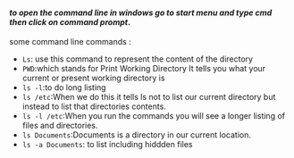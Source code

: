 #### *to open the command line in windows go to start menu and type cmd then click on command prompt*.

some command line commands :
* `Ls`: use this command to represent the content of the directory
* `PWD`:which stands for Print Working Directory
It tells you what your current or present working directory is
* `ls -l`:to do long listing
* `ls /etc`:When we do this it tells ls not to list our current directory but instead to list that directories contents.
* `ls -l /etc`:When you run the commands you will see a longer listing of files and directories.
* `ls Documents`:Documents is a directory in our current location.
* `ls -a Documents`: to list including hiddden files
